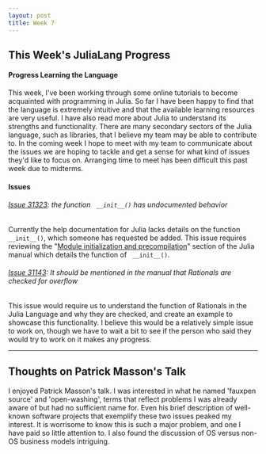 ```yaml
---
layout: post
title: Week 7
---
```


## This Week's JuliaLang Progress   
#### Progress Learning the Language
This week, I've been working through some online tutorials to become acquainted with programming in Julia. So far I have been happy to find that the language is extremely intuitive and that the available learning resources are very useful. I have also read more about Julia to understand its strengths and functionality. There are many secondary sectors of the Julia language, such as libraries, that I believe my team may be able to contribute to. In the coming week I hope to meet with my team to communicate about the issues we are hoping to tackle and get a sense for what kind of issues they'd like to focus on. Arranging time to meet has been difficult this past week due to midterms.

#### Issues
###### [Issue 31323](https://github.com/JuliaLang/julia/issues/31232): the function ` __init__()` has undocumented behavior  
Currently the help documentation for Julia lacks details on the function ` __init__()`, which someone has requested be added. This issue requires reviewing the "[Module initialization and precompilation](https://docs.julialang.org/en/v1/manual/modules/index.html#Module-initialization-and-precompilation-1)" section of the Julia manual which details the function of ` __init__()`.

###### [Issue 31143](https://github.com/JuliaLang/julia/issues/31143): It should be mentioned in the manual that Rationals are checked for overflow  
This issue would require us to understand the function of Rationals in the Julia Language and why they are checked, and create an example to showcase this functionality. I believe this would be a relatively simple issue to work on, though we have to wait a bit to see if the person who said they would try to work on it makes any progress.

---
## Thoughts on Patrick Masson's Talk
I enjoyed Patrick Masson's talk. I was interested in what he named 'fauxpen source' and 'open-washing', terms that reflect problems I was already aware of but had no sufficient name for. Even his brief description of well-known software projects that exemplify these two issues peaked my interest. It is worrisome to know this is such a major problem, and one I have paid so little attention to. I also found the discussion of OS versus non-OS business models intriguing.
